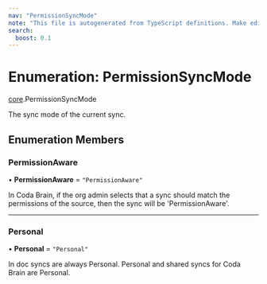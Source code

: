 ```yaml
---
nav: "PermissionSyncMode"
note: "This file is autogenerated from TypeScript definitions. Make edits to the comments in the TypeScript file and then run `make docs` to regenerate this file."
search:
  boost: 0.1
---
```

# Enumeration: PermissionSyncMode

[core](../modules/core.md).PermissionSyncMode

The sync mode of the current sync.

## Enumeration Members

### PermissionAware

• **PermissionAware** = ``"PermissionAware"``

In Coda Brain, if the org admin selects that a sync should match
the permissions of the source, then the sync will be 'PermissionAware'.

___

### Personal

• **Personal** = ``"Personal"``

In doc syncs are always Personal.
Personal and shared syncs for Coda Brain are Personal.
